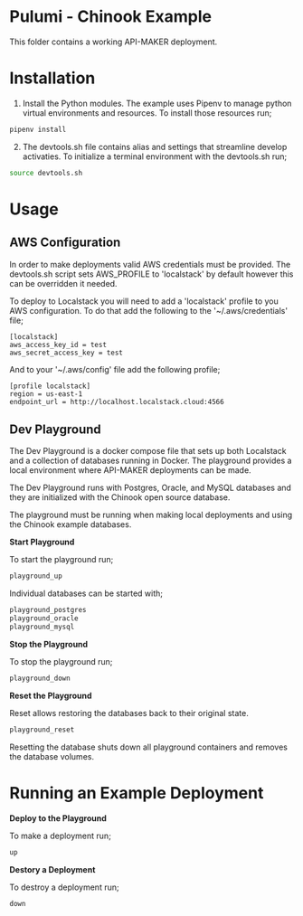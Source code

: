 # Pulumi - Chinook Example

This folder contains a working API-MAKER deployment.

# Installation

1. Install the Python modules.  The example uses Pipenv to manage python virtual environments and resources.  To install those resources run;

```bash
pipenv install
```

2. The devtools.sh file contains alias and settings that streamline develop activaties.  To initialize a terminal environment with the devtools.sh run;

```bash
source devtools.sh
```

# Usage

## AWS Configuration

In order to make deployments valid AWS credentials must be provided. The devtools.sh script sets AWS_PROFILE to 'localstack' by default however this can be overridden it needed.

To deploy to Localstack you will need to add a 'localstack' profile to you AWS configuration.  To do that add the following to the '~/.aws/credentials' file;

```
[localstack]
aws_access_key_id = test
aws_secret_access_key = test
```

And to your '~/.aws/config' file add the following profile;

```
[profile localstack]
region = us-east-1
endpoint_url = http://localhost.localstack.cloud:4566
```

## Dev Playground

The Dev Playground is a docker compose file that sets up both Localstack and a collection of databases running in Docker.  The playground provides a local environment where API-MAKER deployments can be made.

The Dev Playground runs with Postgres, Oracle, and MySQL databases and they are initialized with the Chinook open source database.

The playground must be running when making local deployments and using the Chinook example databases.

**Start Playground**

To start the playground run;

```bash
playground_up
```

Individual databases can be started with;

```bash
playground_postgres
playground_oracle
playground_mysql
```


**Stop the Playground**

To stop the playground run;

```bash
playground_down
```

**Reset the Playground**

Reset allows restoring the databases back to their original state.

```bash
playground_reset
```

Resetting the database shuts down all playground containers and removes the database volumes.

# Running an Example Deployment

**Deploy to the Playground**

To make a deployment run;

```bash
up
```

**Destory a Deployment**

To destroy a deployment run;

```bash
down
```
